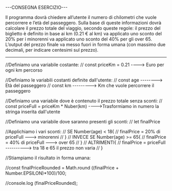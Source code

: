 
---CONSEGNA ESERCIZIO---

Il programma dovrà chiedere all’utente il numero di chilometri che vuole percorrere e l’età del passeggero.
Sulla base di queste informazioni dovrà calcolare il prezzo totale del viaggio, secondo queste regole:
il prezzo del biglietto è definito in base ai km (0.21 € al km)
va applicato uno sconto del 20% per i minorenni
va applicato uno sconto del 40% per gli over 65.
L’output del prezzo finale va messo fuori in forma umana (con massimo due decimali, per indicare centesimi sul prezzo).

-----------------------------------------------------------------------------------------------------

//Definiamo una variabile costante: 
//    const priceKm = 0.21 ----> Euro per ogni km percorso

//Definiamo le variabili costanti definite dall'utente:
//    const age --------> Età del passeggero
//    const km ---------> Km che vuole percorrere il passeggero

//Definiamo una variabile dove è contenuto il prezzo totale senza sconti:
//    const priceFull = priceKm * Nuber(km) ---->Trasformiamo in numero la stringa inserita dall'utente

//Definiamo una variabile dove saranno presenti gli sconti:
//    let finalPrice

//Applichiamo i vari sconti:
//    SE Number(age) < 18{
//        finalPrice = 20% di priceFull ---> minorenni
//    }
//    INVECE SE Number(age) >= 65{
//        finalPrice = 40% di priceFull ---> over 65
//    }
//    ALTRIMENTI{
//        finalPrice = priceFull ----------> tra 18 e 65 il prezzo non varia
//    }

//Stiampiamo il risultato in forma umana:

//const finalPriceRounded = Math.round ((finalPrice + Number.EPSILON)*100)/100;

//console.log (finalPriceRounded);
